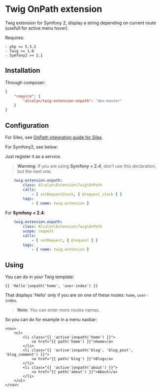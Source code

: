 # Twig OnPath extension

Twig extension for Symfony 2, display a string depending on current route (usefull for active menu hover).

Requires:

    - php >= 5.3.2
    - Twig >= 1.0
    - Symfony2 >= 2.1


## Installation

Through composer:

``` json
{
    "require": {
        "alcalyn/twig-extension-onpath": "dev-master"
    }
}
```


## Configuration

For Silex, see [OnPath integration guide for Silex](doc/integration_silex.md).

For Symfony2, see below:

Just register it as a service.

> **Warning**: If you are using **Symfony < 2.4**, don't use this declaration, but the next one.

``` yaml
    twig.extension.onpath:
        class: Alcalyn\Extension\Twig\OnPath
        calls:
            - [ setRequestStack, [ @request_stack ] ]
        tags:
            - { name: twig.extension }
```

For **Symfony < 2.4**:

``` yaml
    twig.extension.onpath:
        class: Alcalyn\Extension\Twig\OnPath
        scope: request
        calls:
            - [ setRequest, [ @request ] ]
        tags:
            - { name: twig.extension }
```


## Using

You can do in your Twig template:

``` twig
{{ 'Hello'|onpath('home', 'user-index') }}
```

That displays 'Hello' only if you are on one of these routes: `home`, `user-index`.

> **Note**: You can enter more routes names.

So you can do for example in a menu navbar:

``` twig
<nav>
    <ul>
        <li class="{{ 'active'|onpath('home') }}">
            <a href="{{ path('home') }}">Home</a>
        </li>
        <li class="{{ 'active'|onpath('blog', 'blog_post', 'blog_comment') }}">
            <a href="{{ path('blog') }}">Blog</a>
        </li>
        <li class="{{ 'active'|onpath('about') }}">
            <a href="{{ path('about') }}">About</a>
        </li>
    </ul>
</nav>
```
